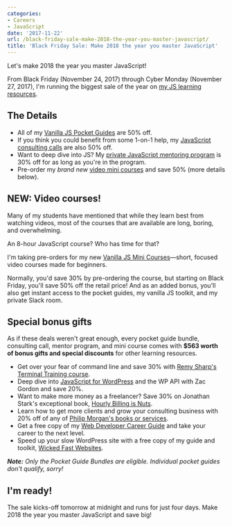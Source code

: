 ```yaml
---
categories:
- Careers
- JavaScript
date: '2017-11-22'
url: /black-friday-sale-make-2018-the-year-you-master-javascript/
title: 'Black Friday Sale: Make 2018 the year you master JavaScript'
---
```


Let's make 2018 the year you master JavaScript!

From Black Friday (November 24, 2017) through Cyber Monday (November 27, 2017), I'm running the biggest sale of the year on [my JS learning resources](/resources/).

## The Details

- All of my [Vanilla JS Pocket Guides](/guides/) are 50% off.
- If you think you could benefit from some 1-on-1 help, my [JavaScript consulting calls](/call/) are also 50% off.
- Want to deep dive into JS? My [private JavaScript mentoring program](/mentoring/) is 30% off for as long as you're in the program.
- Pre-order my *brand new* [video mini courses](/courses/) and save 50% (more details below).

## NEW: Video courses!

Many of my students have mentioned that while they learn best from watching videos, most of the courses that are available are long, boring, and overwhelming.

An 8-hour JavaScript course? Who has time for that?

I'm taking pre-orders for my new [Vanilla JS Mini Courses](/courses/)&mdash;short, focused video courses made for beginners.

Normally, you'd save 30% by pre-ordering the course, but starting on Black Friday, you'll save 50% off the retail price! And as an added bonus, you'll also get instant access to the pocket guides, my vanilla JS toolkit, and my private Slack room.

## Special bonus gifts

As if these deals weren't great enough, every pocket guide bundle, consulting call, mentor program, and mini course comes with **$563 worth of bonus gifts and special discounts** for other learning resources.

- Get over your fear of command line and save 30% with [Remy Sharp's Terminal Training course](https://terminal.training/).
- Deep dive into [JavaScript for WordPress](https://javascriptforwp.com/) and the WP API with Zac Gordon and save 20%.
- Want to make more money as a freelancer? Save 30% on Jonathan Stark's exceptional book, [Hourly Billing is Nuts](https://expensiveproblem.com/hbin).
- Learn how to get more clients and grow your consulting business with 20% off of any of [Philip Morgan's books or services](https://philipmorganconsulting.com).
- Get a free copy of my [Web Developer Career Guide](/career-guide/) and take your career to the next level.
- Speed up your slow WordPress site with a free copy of my guide and toolkit, [Wicked Fast Websites](/wicked-fast-websites/).

*__Note:__ Only the Pocket Guide Bundles are eligible. Individual pocket guides don't qualify, sorry!*

## I'm ready!

The sale kicks-off tomorrow at midnight and runs for just four days. Make 2018 the year you master JavaScript and save big!
